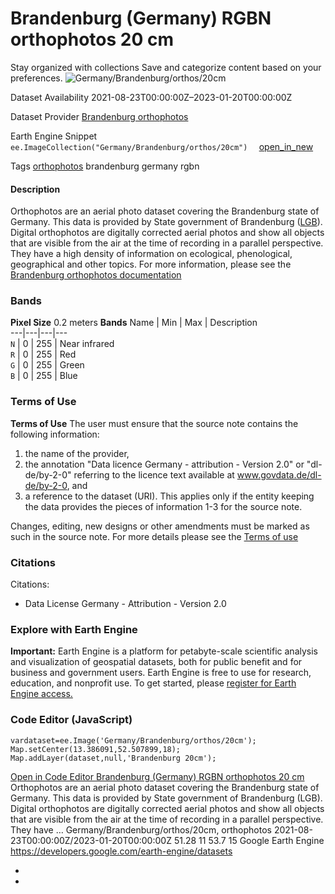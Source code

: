  
#  Brandenburg (Germany) RGBN orthophotos 20 cm 
Stay organized with collections  Save and categorize content based on your preferences. 
![Germany/Brandenburg/orthos/20cm](https://developers.google.com/earth-engine/datasets/images/Germany/Germany_Brandenburg_orthos_20cm_sample.png) 

Dataset Availability
    2021-08-23T00:00:00Z–2023-01-20T00:00:00Z 

Dataset Provider
     [ Brandenburg orthophotos ](https://geobasis-bb.de/lgb/de/geodaten/luftbilder/luftbilder-aktuell) 

Earth Engine Snippet
     `    ee.ImageCollection("Germany/Brandenburg/orthos/20cm")   ` [ open_in_new ](https://code.earthengine.google.com/?scriptPath=Examples:Datasets/Germany/Germany_Brandenburg_orthos_20cm) 

Tags
     [orthophotos](https://developers.google.com/earth-engine/datasets/tags/orthophotos)
brandenburg
germany
rgbn
#### Description
Orthophotos are an aerial photo dataset covering the Brandenburg state of Germany. This data is provided by State government of Brandenburg ([LGB](https://geobasis-bb.de/lgb/de/)). Digital orthophotos are digitally corrected aerial photos and show all objects that are visible from the air at the time of recording in a parallel perspective. They have a high density of information on ecological, phenological, geographical and other topics.
For more information, please see the [Brandenburg orthophotos documentation](https://geobasis-bb.de/lgb/de/geodaten/luftbilder/luftbilder-aktuell/)
### Bands
**Pixel Size** 0.2 meters 
**Bands**
Name | Min | Max | Description  
---|---|---|---  
`N` |  0  |  255  | Near infrared  
`R` |  0  |  255  | Red  
`G` |  0  |  255  | Green  
`B` |  0  |  255  | Blue  
### Terms of Use
**Terms of Use**
The user must ensure that the source note contains the following information:
  1. the name of the provider,
  2. the annotation "Data licence Germany - attribution - Version 2.0" or "dl-de/by-2-0" referring to the licence text available at www.govdata.de/dl-de/by-2-0, and
  3. a reference to the dataset (URI). This applies only if the entity keeping the data provides the pieces of information 1-3 for the source note.


Changes, editing, new designs or other amendments must be marked as such in the source note.
For more details please see the [Terms of use](https://www.govdata.de/dl-de/by-2-0)
### Citations
Citations:
  * Data License Germany - Attribution - Version 2.0


### Explore with Earth Engine
**Important:** Earth Engine is a platform for petabyte-scale scientific analysis and visualization of geospatial datasets, both for public benefit and for business and government users. Earth Engine is free to use for research, education, and nonprofit use. To get started, please [register for Earth Engine access.](https://console.cloud.google.com/earth-engine)
### Code Editor (JavaScript)
```
vardataset=ee.Image('Germany/Brandenburg/orthos/20cm');
Map.setCenter(13.386091,52.507899,18);
Map.addLayer(dataset,null,'Brandenburg 20cm');
```
[ Open in Code Editor ](https://code.earthengine.google.com/?scriptPath=Examples:Datasets/Germany/Germany_Brandenburg_orthos_20cm)
[ Brandenburg (Germany) RGBN orthophotos 20 cm ](https://developers.google.com/earth-engine/datasets/catalog/Germany_Brandenburg_orthos_20cm)
Orthophotos are an aerial photo dataset covering the Brandenburg state of Germany. This data is provided by State government of Brandenburg (LGB). Digital orthophotos are digitally corrected aerial photos and show all objects that are visible from the air at the time of recording in a parallel perspective. They have …
Germany/Brandenburg/orthos/20cm, orthophotos 
2021-08-23T00:00:00Z/2023-01-20T00:00:00Z
51.28 11 53.7 15 
Google Earth Engine
https://developers.google.com/earth-engine/datasets
  * [ ](https://doi.org/https://geobasis-bb.de/lgb/de/geodaten/luftbilder/luftbilder-aktuell)
  * [ ](https://doi.org/https://developers.google.com/earth-engine/datasets/catalog/Germany_Brandenburg_orthos_20cm)


